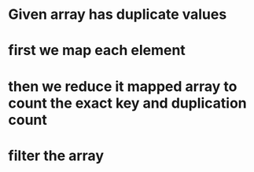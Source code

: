 # Given array has duplicate values
# first we map each element
# then we reduce it mapped array  to count the exact key and duplication count
# filter the array 